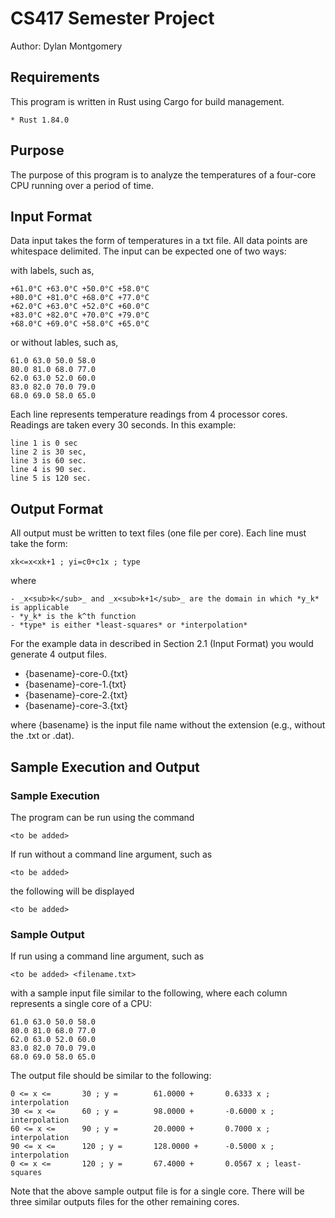 # CS417 Semester Project
Author: Dylan Montgomery

## Requirements

This program is written in Rust using Cargo for build management. 

    * Rust 1.84.0

## Purpose

The purpose of this program is to analyze the temperatures of a four-core CPU running over a period of time. 

## Input Format

Data input takes the form of temperatures in a txt file. All data points are whitespace delimited. The input can be expected one of two ways:

with labels, such as,

    +61.0°C +63.0°C +50.0°C +58.0°C
    +80.0°C +81.0°C +68.0°C +77.0°C
    +62.0°C +63.0°C +52.0°C +60.0°C
    +83.0°C +82.0°C +70.0°C +79.0°C
    +68.0°C +69.0°C +58.0°C +65.0°C

or without lables, such as, 

    61.0 63.0 50.0 58.0
    80.0 81.0 68.0 77.0
    62.0 63.0 52.0 60.0
    83.0 82.0 70.0 79.0
    68.0 69.0 58.0 65.0

Each line represents temperature readings from 4 processor cores. Readings are taken every 30 seconds. In this example:

    line 1 is 0 sec
    line 2 is 30 sec,
    line 3 is 60 sec.
    line 4 is 90 sec.
    line 5 is 120 sec.


## Output Format

All output must be written to text files (one file per core). Each line must take the form:

    xk<=x<xk+1 ; yi=c0+c1x ; type

where

    - _x<sub>k</sub>_ and _x<sub>k+1</sub>_ are the domain in which *y_k* is applicable
    - *y_k* is the k^th function
    - *type* is either *least-squares* or *interpolation*

For the example data in described in Section 2.1 (Input Format) you would generate 4 output files.

   - {basename}-core-0.{txt}
   - {basename}-core-1.{txt}
   - {basename}-core-2.{txt}
   - {basename}-core-3.{txt}

where {basename} is the input file name without the extension (e.g., without the .txt or .dat).


## Sample Execution and Output

### Sample Execution

The program can be run using the command

    <to be added>

If run without a command line argument, such as 

    <to be added>

the following will be displayed

    <to be added>

### Sample Output

If run using a command line argument, such as 

    <to be added> <filename.txt>

with a sample input file similar to the following, where each column 
represents a single core of a CPU:

    61.0 63.0 50.0 58.0
    80.0 81.0 68.0 77.0
    62.0 63.0 52.0 60.0
    83.0 82.0 70.0 79.0
    68.0 69.0 58.0 65.0

The output file should be similar to the following:

    0 <= x <=       30 ; y =        61.0000 +       0.6333 x ; interpolation
    30 <= x <=      60 ; y =        98.0000 +       -0.6000 x ; interpolation
    60 <= x <=      90 ; y =        20.0000 +       0.7000 x ; interpolation
    90 <= x <=      120 ; y =       128.0000 +      -0.5000 x ; interpolation
    0 <= x <=       120 ; y =       67.4000 +       0.0567 x ; least-squares

Note that the above sample output file is for a single core. There will be three similar 
outputs files for the other remaining cores. 
